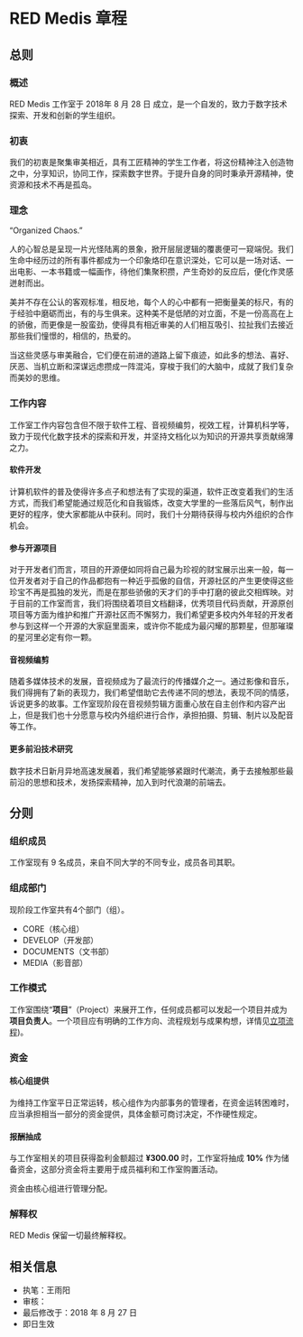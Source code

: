 # RED Medis 章程

## 总则
### 概述
RED Medis 工作室于 2018年 8 月 28 日 成立，是一个自发的，致力于数字技术探索、开发和创新的学生组织。

### 初衷
我们的初衷是聚集审美相近，具有工匠精神的学生工作者，将这份精神注入创造物之中，分享知识，协同工作，探索数字世界。于提升自身的同时秉承开源精神，使资源和技术不再是孤岛。

### 理念
“Organized Chaos.”

人的心智总是呈现一片光怪陆离的景象，掀开层层逻辑的覆裹便可一窥端倪。我们生命中经历过的所有事件都成为一个印象烙印在意识深处，它可以是一场对话、一出电影、一本书籍或一幅画作，待他们集聚积攒，产生奇妙的反应后，便化作灵感迸射而出。

美并不存在公认的客观标准，相反地，每个人的心中都有一把衡量美的标尺，有的于经验中磨砺而出，有的与生俱来。这种美不是低陋的对立面，不是一份高高在上的骄傲，而更像是一股蛮劲，使得具有相近审美的人们相互吸引、拉扯我们去接近那些我们憧憬的，相信的，热爱的。

当这些灵感与审美融合，它们便在前进的道路上留下痕迹，如此多的想法、喜好、厌恶、当机立断和深谋远虑攒成一阵混沌，穿梭于我们的大脑中，成就了我们复杂而美妙的思维。

### 工作内容
工作室工作内容包含但不限于软件工程、音视频编剪，视效工程，计算机科学等，致力于现代化数字技术的探索和开发，并坚持文档化以为知识的开源共享贡献绵薄之力。

#### 软件开发
计算机软件的普及使得许多点子和想法有了实现的渠道，软件正改变着我们的生活方式，而我们希望能通过规范化和自我锻炼，改变大学里的一些落后风气，制作出更好的程序，使大家都能从中获利。同时，我们十分期待获得与校内外组织的合作机会。

#### 参与开源项目
对于开发者们而言，项目的开源便如同将自己最为珍视的财宝展示出来一般，每一位开发者对于自己的作品都抱有一种近乎孤傲的自信，开源社区的产生更使得这些珍宝不再是孤独的发光，而是在那些骄傲的天才们的手中打磨的彼此交相辉映。对于目前的工作室而言，我们将围绕着项目文档翻译，优秀项目代码贡献，开源原创项目等方面为维护和推广开源社区而不懈努力，我们希望更多校内外年轻的开发者参与到这样一个开源的大家庭里面来，或许你不能成为最闪耀的那颗星，但那璀璨的星河里必定有你一颗。

#### 音视频编剪
随着多媒体技术的发展，音视频成为了最流行的传播媒介之一。通过影像和音乐，我们得拥有了新的表现力，我们希望借助它去传递不同的想法，表现不同的情感，诉说更多的故事。工作室现阶段在音视频剪辑方面重心放在自主创作和内容产出上，但是我们也十分愿意与校内外组织进行合作，承担拍摄、剪辑、制片以及配音等工作。

#### 更多前沿技术研究
数字技术日新月异地高速发展着，我们希望能够紧跟时代潮流，勇于去接触那些最前沿的思想和技术，发扬探索精神，加入到时代浪潮的前端去。

## 分则
### 组织成员
工作室现有 9 名成员，来自不同大学的不同专业，成员各司其职。

### 组成部门
现阶段工作室共有4个部门（组）。
- CORE（核心组）
- DEVELOP（开发部）
- DOCUMENTS（文书部）
- MEDIA（影音部）

### 工作模式
工作室围绕“**项目**”（Project）来展开工作，任何成员都可以发起一个项目并成为**项目负责人**。一个项目应有明确的工作方向、流程规划与成果构想，详情见[立项流程](https://github.com/REDMedis/REDM-Regulations/blob/master/REDM-Project-Process-cmn.md))。

### 资金
#### 核心组提供
为维持工作室平日正常运转，核心组作为内部事务的管理者，在资金运转困难时，应当承担相当一部分的资金提供，具体金额可商讨决定，不作硬性规定。

#### 报酬抽成
与工作室相关的项目获得盈利金额超过 **¥300.00** 时，工作室将抽成 **10%** 作为储备资金，这部分资金将主要用于成员福利和工作室购置活动。

资金由核心组进行管理分配。

### 解释权
RED Medis 保留一切最终解释权。

## 相关信息
- 执笔：王雨阳
- 审核：
- 最后修改于：2018 年 8 月 27 日
- 即日生效
